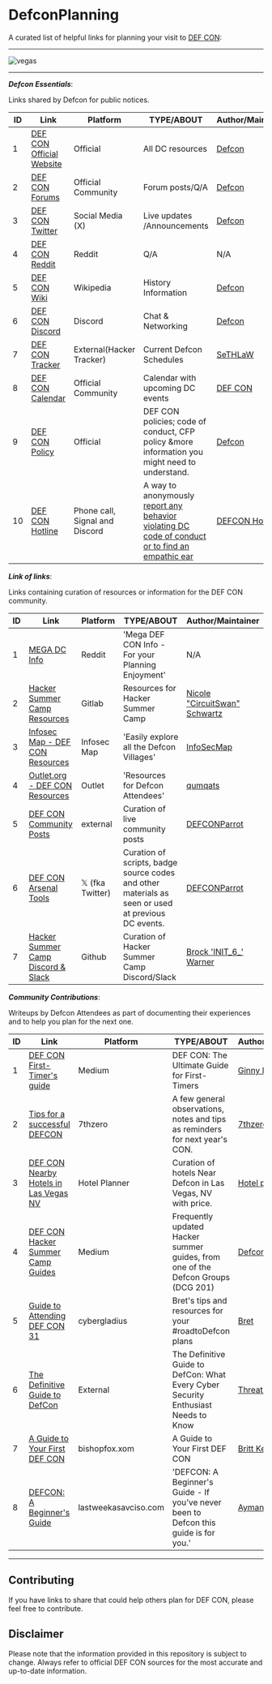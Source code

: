 # DefconPlanning

A curated list of helpful links for planning your visit to [DEF CON](www.defcon.org):
___
![vegas](https://github.com/DefconParrot/DefconPlanning/assets/30528167/743c9e5d-7dcb-462f-815e-82d8274e2b1a)
___

**_Defcon Essentials_**:

Links shared by Defcon for public notices.

|ID | Link | Platform | TYPE/ABOUT | Author/Maintainer |
|---|------|----------|------------|-------------------|
| 1 | [DEF CON Official Website](https://www.defcon.org/) | Official | All DC resources | [Defcon](#) |
| 2 | [DEF CON Forums](https://forum.defcon.org/) | Official Community | Forum posts/Q/A | [Defcon](#) |
| 3 | [DEF CON Twitter](https://twitter.com/defcon) | Social Media (X) | Live updates /Announcements | [Defcon](#) |
| 4 | [DEF CON Reddit](https://www.reddit.com/r/Defcon/) | Reddit | Q/A | N/A |
| 5 | [DEF CON Wiki](https://en.wikipedia.org/wiki/DEF_CON) | Wikipedia | History Information | [Defcon](#) |
| 6 | [DEF CON Discord](https://discord.com/invite/defcon) | Discord | Chat & Networking | [Defcon](#) |
| 7 | [DEF CON Tracker](https://hackertracker.app/) | External(Hacker Tracker) | Current Defcon Schedules | [SeTHLaW](https://twitter.com/sethlaw) |
| 8| [DEF CON Calendar](https://forum.defcon.org/calendar) | Official Community | Calendar with upcoming DC events | [DEF CON](#) |
| 9| [DEF CON Policy](https://defcon.org/html/links/dc-policy.html) | Official | DEF CON policies; code of conduct, CFP policy &more information you might need to understand. |[Defcon](#) |
|10| [DEF CON Hotline](https://twitter.com/defcon/status/1154161047865122816) | Phone call, Signal and Discord | A way to anonymously [report any behavior violating DC code of conduct or to find an empathic ear](https://www.threads.net/@defconparrot/post/Cu_rTOjgzYL) | [DEFCON Hotline](https://twitter.com/DefconHotline) |

**_Link of links_**:

Links containing curation of resources or information for the DEF CON community.

|ID | Link | Platform | TYPE/ABOUT | Author/Maintainer |
|---|------|----------|------------|-------------------|
| 1 | [MEGA DC Info](https://www.reddit.com/r/Defcon/comments/tx7tg2/mega_def_con_info_for_your_planning_enjoyment/) | Reddit | 'Mega DEF CON Info - For your Planning Enjoyment' | N/A | 
| 2 | [Hacker Summer Camp Resources](https://gitlab.com/CircuitSwan/hacker-con-birds-of-a-feather/-/blob/master/2023/hacker-summer-camp-read-me.md) | Gitlab | Resources for Hacker Summer Camp | [Nicole "CircuitSwan" Schwartz](https://twitter.com/CircuitSwan) |
| 3 | [Infosec Map - DEF CON Resources](https://twitter.com/CircuitSwan) | Infosec Map | 'Easily explore all the Defcon Villages' | [InfoSecMap](https://twitter.com/InfoSecMap) |
| 4 | [Outlet.org - DEF CON Resources](https://defcon.outel.org/dcwp/) | Outlet | 'Resources for Defcon Attendees' | [qumqats](https://twitter.com/qumqats) |
| 5 | [DEF CON Community Posts](https://linktr.ee/defconparrot) | external |  Curation of live community posts | [DEFCONParrot](https://twitter.com/DefconParrot) |
| 6 | [DEF CON Arsenal Tools](https://twitter.com/DCArsenalTools) | 𝕏 (fka Twitter) | Curation of scripts, badge source codes and other materials as seen or used at previous DC events. | [DEFCONParrot](https://twitter.com/DefconParrot) |
| 7 | [Hacker Summer Camp Discord & Slack](https://github.com/INIT6Source/HackerSummerCamp-Discords) | Github | Curation of Hacker Summer Camp Discord/Slack | [Brock 'INIT_6_' Warner](https://infosec.exchange/@init_6_)

**_Community Contributions_**:

Writeups by Defcon Attendees as part of documenting their experiences and to help you plan for the next one. 

|ID | Link | Platform | TYPE/ABOUT | Author/Maintainer |
|---|------|----------|------------|-------------------|
| 1 | [DEF CON First-Timer's guide](https://ginnyfahs.medium.com/def-con-the-ultimate-guide-for-first-timers-516b6ffda705) | Medium | DEF CON: The Ultimate Guide for First-Timers | [Ginny Fahs](#) |
| 2 | [Tips for a successful DEFCON](https://7thzero.com/blog/tips-successful-defcon) | 7thzero|  A few general observations, notes and tips as reminders for next year's CON. | [7thzero](https://7thzero.com) |
| 3 | [DEF CON Nearby Hotels in Las Vegas NV](https://www.hotelplanner.com/Event-Hotels/368842-For-DEF-CON-August-10-2023-in-Las-Vegas-NV#dir-bar) | Hotel Planner | Curation of hotels Near Defcon in Las Vegas, NV with price. | [Hotel planner](https://www.hotelplanner.com) |
| 4 | [DEF CON Hacker Summer Camp Guides](https://defcon201.medium.com/hacker-double-summer-2022-guides-part-twelve-defcon-30-df47c03e4abb) |Medium | Frequently updated Hacker summer guides, from one of the Defcon Groups (DCG 201) | [Defcon Group 201](https://twitter.com/defcon201nj) |
| 5 | [Guide to Attending DEF CON 31](https://cybergladius.com/guide-to-attending-def-con-31/) | cybergladius | Bret's tips and resources for your #roadtoDefcon plans | [Bret](https://cybergladius.social/@CyberGladius) |
| 6 | [The Definitive Guide to DefCon](https://www.threatkey.com/resource/the-definitive-guide-to-defcon-what-every-cyber-security-enthusiast-needs-to-know) | External | The Definitive Guide to DefCon: What Every Cyber Security Enthusiast Needs to Know | [Threatkey](https://www.threatkey.com/company/about) |
| 7 | [A Guide to Your First DEF CON ](https://bishopfox.com/blog/first-defcon-guide) | bishopfox.xom |  A Guide to Your First DEF CON  | [Britt Kemp](https://bishopfox.com/authors/britt-kemp) |
| 8 | [DEFCON: A Beginner's Guide](https://www.lastweekasavciso.com/p/a-guide-to-defcon-hacker-conference) | lastweekasavciso.com | 'DEFCON: A Beginner's Guide - If you’ve never been to Defcon this guide is for you.' | [Ayman Elsawah](https://bio.link/coffeewithayman) |

___
## Contributing

If you have links to share that could help others plan for DEF CON, please feel free to contribute.

## Disclaimer

Please note that the information provided in this repository is subject to change. Always refer to official DEF CON sources for the most accurate and up-to-date information.
